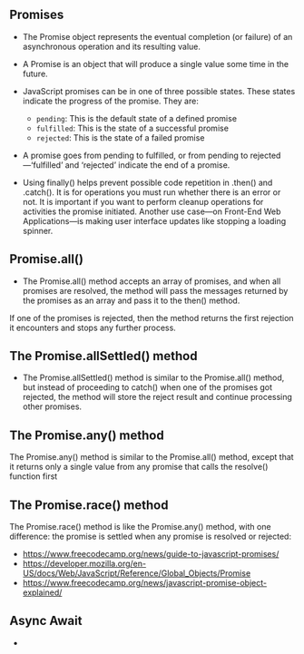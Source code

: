 ## Promises

- The Promise object represents the eventual completion (or failure) of an asynchronous operation and its resulting value.

- A Promise is an object that will produce a single value some time in the future. 
- JavaScript promises can be in one of three possible states. These states indicate the progress of the promise. They are:

  - `pending`: This is the default state of a defined promise
  - `fulfilled`:  This is the state of a successful promise
  - `rejected`: This is the state of a failed promise
  
- A promise goes from pending to fulfilled, or from pending to rejected—‘fulfilled’ and ‘rejected’ indicate the end of a promise.

- Using finally() helps prevent possible code repetition in .then() and .catch(). It is for operations you must run whether there is an error or not.
 It is important if you want to perform cleanup operations for activities the promise initiated. Another use case—on Front-End Web Applications—is making user interface updates like stopping a loading spinner.


 ## Promise.all()
 - The Promise.all() method accepts an array of promises, and when all promises are resolved, the method will pass the messages returned by the promises as an array and pass it to the then() method.

If one of the promises is rejected, then the method returns the first rejection it encounters and stops any further process.

## The Promise.allSettled() method
- The Promise.allSettled() method is similar to the Promise.all() method, but instead of  proceeding to catch() when one of the promises got rejected, the method will store the reject result and continue processing other promises.
  
## The Promise.any() method
The Promise.any() method is similar to the Promise.all() method, except that it returns only a single value from any promise that calls the resolve() function first

## The Promise.race() method
The Promise.race() method is like the Promise.any() method, with one difference: the promise is settled when any promise is resolved or rejected:

 - https://www.freecodecamp.org/news/guide-to-javascript-promises/
 - https://developer.mozilla.org/en-US/docs/Web/JavaScript/Reference/Global_Objects/Promise
 - https://www.freecodecamp.org/news/javascript-promise-object-explained/


## Async Await
- 
